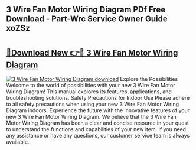 ## 3 Wire Fan Motor Wiring Diagram PDf Free Download - Part-Wrc Service Owner Guide xoZSz

# <h2><a href="http://dfushn.blite.top/?on=3+Wire+Fan+Motor+Wiring+Diagram">🔗Download New 👉🔴 3 Wire Fan Motor Wiring Diagram</a></h2>

[![3 Wire Fan Motor Wiring Diagram download](https://i.imgur.com/lujVjoI.png)](http://dfushn.blite.top/?on=3+Wire+Fan+Motor+Wiring+Diagram)
Explore the Possibilities Welcome to the world of possibilities with your new 3 Wire Fan Motor Wiring Diagram! This manual explores its features, applications, and troubleshooting solutions. Safety Precautions for Indoor Use Please adhere to all safety precautions when using your new 3 Wire Fan Motor Wiring Diagram indoors. Experience the future with the innovative features of your new 3 Wire Fan Motor Wiring Diagram. We believe that the 3 Wire Fan Motor Wiring Diagram has been a clear and concise resource in your quest to understand the functions and capabilities of your new item. If you need any assistance or have any questions, our customer service team is always available.
